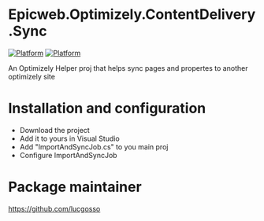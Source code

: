# Epicweb.Optimizely.ContentDelivery.Sync

[![Platform](https://img.shields.io/badge/Platform-.NET%206-blue.svg?style=flat)](https://msdn.microsoft.com/en-us/library/w0x726c2%28v=vs.110%29.aspx) [![Platform](https://img.shields.io/badge/Optimizely-%2012.11-green.svg?style=flat)](https://world.optimizely.com/products/#contentcloud)

An Optimizely Helper proj that helps sync pages and propertes to another optimizely site


# Installation and configuration 

- Download the project
- Add it to yours in Visual Studio
- Add "ImportAndSyncJob.cs" to you main proj
- Configure ImportAndSyncJob 


# Package maintainer

https://github.com/lucgosso